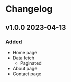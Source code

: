 # Changelog

## v1.0.0 2023-04-13

### Added

- Home page
- Data fetch
  - Paginated
- About page
- Contact page
